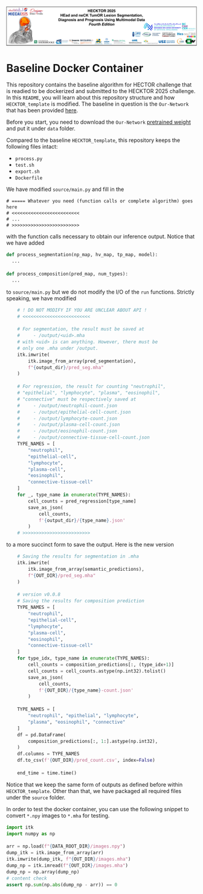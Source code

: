 <p align="center">
  <img src="/doc/images/HECKTOR-main.jpeg">
</p>

# Baseline Docker Container

This repository contains the baseline algorithm for HECTOR challenge that is readied to be dockerized and submitted to the HECKTOR 2025 challenge. In this `README`, you will learn about this repository structure and how `HECKTOR_template` is modified. The baseline in question is the `Our-Network` that has been provided [here]().

Before you start, you need to download the `Our-Network` [pretrained weight](TBA) and put it under `data` folder.

Compared to the baseline `HECKTOR_template`, this repository keeps the following files intact:
- `process.py`
- `test.sh`
- `export.sh`
- `Dockerfile`

We have modified `source/main.py` and fill in the 

```
# ===== Whatever you need (function calls or complete algorithm) goes here
# <<<<<<<<<<<<<<<<<<<<<<<<<
# ...
# >>>>>>>>>>>>>>>>>>>>>>>>>
```

with the function calls necessary to obtain our inference output. Notice that we have added

```python
def process_segmentation(np_map, hv_map, tp_map, model):
  ...

def process_composition(pred_map, num_types):
  ...
```
to `source/main.py` but we do not modify the I/O of the `run` functions. Strictly speaking, we have modified

```python
    # ! DO NOT MODIFY IF YOU ARE UNCLEAR ABOUT API !
    # <<<<<<<<<<<<<<<<<<<<<<<<<

    # For segmentation, the result must be saved at
    #     - /output/<uid>.mha
    # with <uid> is can anything. However, there must be
    # only one .mha under /output.
    itk.imwrite(
        itk.image_from_array(pred_segmentation),
        f"{output_dir}/pred_seg.mha"
    )

    # For regression, the result for counting "neutrophil",
    # "epithelial", "lymphocyte", "plasma", "eosinophil",
    # "connective" must be respectively saved at
    #     - /output/neutrophil-count.json
    #     - /output/epithelial-cell-count.json
    #     - /output/lymphocyte-count.json
    #     - /output/plasma-cell-count.json
    #     - /output/eosinophil-count.json
    #     - /output/connective-tissue-cell-count.json
    TYPE_NAMES = [
        "neutrophil",
        "epithelial-cell",
        "lymphocyte",
        "plasma-cell",
        "eosinophil",
        "connective-tissue-cell"
    ]
    for _, type_name in enumerate(TYPE_NAMES):
        cell_counts = pred_regression[type_name]
        save_as_json(
            cell_counts,
            f'{output_dir}/{type_name}.json'
        )
    # >>>>>>>>>>>>>>>>>>>>>>>>>
```

to a more succinct form to save the output. Here is the new version

```python
    # Saving the results for segmentation in .mha
    itk.imwrite(
        itk.image_from_array(semantic_predictions),
        f"{OUT_DIR}/pred_seg.mha"
    )

    # version v0.0.8
    # Saving the results for composition prediction
    TYPE_NAMES = [
        "neutrophil",
        "epithelial-cell",
        "lymphocyte",
        "plasma-cell",
        "eosinophil",
        "connective-tissue-cell"
    ]
    for type_idx, type_name in enumerate(TYPE_NAMES):
        cell_counts = composition_predictions[:, (type_idx+1)]
        cell_counts = cell_counts.astype(np.int32).tolist()
        save_as_json(
            cell_counts,
            f'{OUT_DIR}/{type_name}-count.json'
        )

    TYPE_NAMES = [
        "neutrophil", "epithelial", "lymphocyte",
        "plasma", "eosinophil", "connective"
    ]
    df = pd.DataFrame(
        composition_predictions[:, 1:].astype(np.int32),
    )
    df.columns = TYPE_NAMES
    df.to_csv(f'{OUT_DIR}/pred_count.csv', index=False)

    end_time = time.time()
```

Notice that we keep the same form of outputs as defined before within `HECKTOR_template`. Other than that, we have packaged all required files under the `source` folder.

In order to test the docker container, you can use the following snippet to convert `*.npy` images to `*.mha`
for testing.

```python
import itk
import numpy as np

arr = np.load(f"{DATA_ROOT_DIR}/images.npy")
dump_itk = itk.image_from_array(arr)
itk.imwrite(dump_itk, f"{OUT_DIR}/images.mha")
dump_np = itk.imread(f"{OUT_DIR}/images.mha")
dump_np = np.array(dump_np)
# content check
assert np.sum(np.abs(dump_np - arr)) == 0
```
